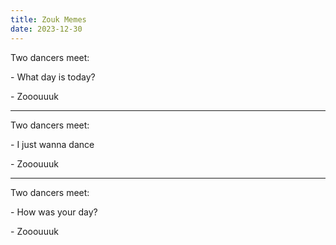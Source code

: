 ```yaml
---
title: Zouk Memes
date: 2023-12-30
---
```


Two dancers meet:

\- What day is today?

\- Zooouuuk

---

Two dancers meet:

\- I just wanna dance

\- Zooouuuk

---

Two dancers meet:

\- How was your day?

\- Zooouuuk
